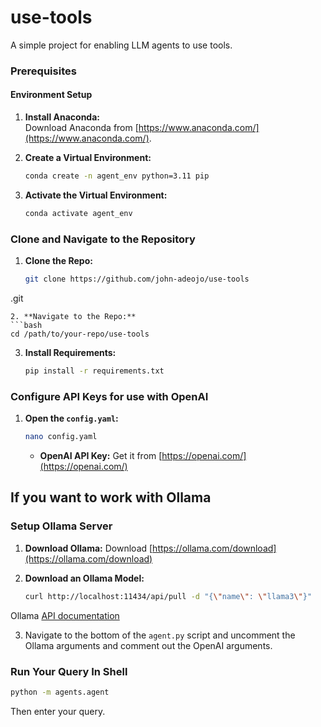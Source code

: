# use-tools
A simple project for enabling LLM agents to use tools.


### Prerequisites

#### Environment Setup
1. **Install Anaconda:**  
   Download Anaconda from [https://www.anaconda.com/](https://www.anaconda.com/).

2. **Create a Virtual Environment:**
   ```bash
   conda create -n agent_env python=3.11 pip
   ```
   
3. **Activate the Virtual Environment:**
   ```bash
   conda activate agent_env
   ```

### Clone and Navigate to the Repository
1. **Clone the Repo:**
   ```bash
   git clone https://github.com/john-adeojo/use-tools
.git
   ```
2. **Navigate to the Repo:**
   ```bash
   cd /path/to/your-repo/use-tools
   ```

3. **Install Requirements:**
   ```bash
   pip install -r requirements.txt
   ```

### Configure API Keys for use with OpenAI
1. **Open the `config.yaml`:**
   ```bash
   nano config.yaml
   ```
   - **OpenAI API Key:** Get it from [https://openai.com/](https://openai.com/)


## If you want to work with Ollama

### Setup Ollama Server
1. **Download Ollama:**
   Download [https://ollama.com/download](https://ollama.com/download)

2. **Download an Ollama Model:**
   ```bash
   curl http://localhost:11434/api/pull -d "{\"name\": \"llama3\"}"
   ```
Ollama [API documentation](https://github.com/ollama/ollama/blob/main/docs/api.md#list-local-models)

3. Navigate to the bottom of the `agent.py` script and uncomment the Ollama arguments and comment out the OpenAI arguments. 

### Run Your Query In Shell
```bash
python -m agents.agent
```
Then enter your query.

